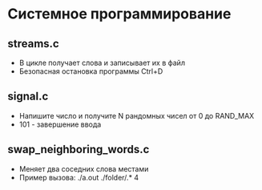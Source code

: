 # Системное программирование

## streams.c

- В цикле получает слова и записывает их в файл
- Безопасная остановка программы Ctrl+D

## signal.c

- Напишите число и получите N рандомных чисел от 0 до RAND_MAX
- 101 - завершение ввода

## swap_neighboring_words.c

- Меняет два соседних слова местами
- Пример вызова: ./a.out ./folder/.* 4